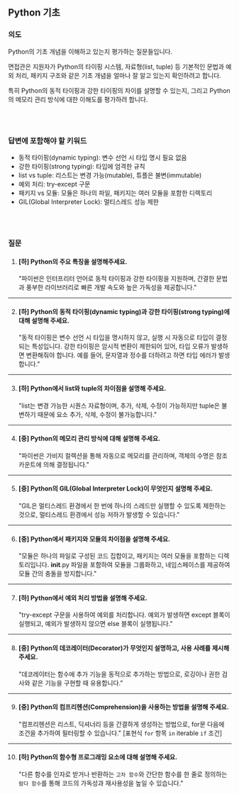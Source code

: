 ## Python 기초



### 의도

Python의 기초 개념을 이해하고 있는지 평가하는 질문들입니다. 

면접관은 지원자가 Python의 타이핑 시스템, 자료형(list, tuple) 등
기본적인 문법과 예외 처리, 패키지 구조와 같은 기초 개념을
얼마나 잘 알고 있는지 확인하려고 합니다. 

특히 Python의 동적 타이핑과 강한 타이핑의 차이를 설명할 수 있는지,
그리고 Python의 메모리 관리 방식에 대한 이해도를 평가하려 합니다.

<br><br>

### 답변에 포함해야 할 키워드
- 동적 타이핑(dynamic typing): 변수 선언 시 타입 명시 필요 없음
- 강한 타이핑(strong typing): 타입에 엄격한 규칙
- list vs tuple: 리스트는 변경 가능(mutable), 튜플은 불변(immutable)
- 예외 처리: try-except 구문
- 패키지 vs 모듈: 모듈은 하나의 파일, 패키지는 여러 모듈을 포함한 디렉토리
- GIL(Global Interpreter Lock): 멀티스레드 성능 제한

<br><br>

### 질문

1. #### [하] Python의 주요 특징을 설명해주세요.
    "파이썬은 인터프리터 언어로 동적 타이핑과 강한 타이핑을 지원하며, 간결한 문법과 풍부한 라이브러리로 빠른 개발 속도와 높은 가독성을 제공합니다."
---
2. #### [하] Python의 동적 타이핑(dynamic typing)과 강한 타이핑(strong typing)에 대해 설명해 주세요.
    "동적 타이핑은 변수 선언 시 타입을 명시하지 않고, 실행 시 자동으로 타입이 결정되는 특성입니다. 
    강한 타이핑은 암시적 변환이 제한되어 있어, 타입 오류가 발생하면 변환해줘야 합니다. 예를 들어, 문자열과 정수를 더하려고 하면 타입 에러가 발생합니다."
---
3. #### [하] Python에서 list와 tuple의 차이점을 설명해 주세요.
    "list는 변경 가능한 시퀀스 자료형이며, 추가, 삭제, 수정이 가능하지만
    tuple은 불변하기 때문에 요소 추가, 삭제, 수정이 불가능합니다."
---
4. #### [중] Python의 메모리 관리 방식에 대해 설명해 주세요.
    "파이썬은 가비지 컬렉션을 통해 자동으로 메모리를 관리하며, 객체의 수명은 참조 카운트에 의해 결정됩니다."
---
5. #### [중] Python의 GIL(Global Interpreter Lock)이 무엇인지 설명해 주세요.
    "GIL은 멀티스레드 환경에서 한 번에 하나의 스레드만 실행할 수 있도록 제한하는 것으로, 멀티스레드 환경에서 성능 저하가 발생할 수 있습니다."
---
6. #### [중] Python에서 패키지와 모듈의 차이점을 설명해 주세요.
    "모듈은 하나의 파일로 구성된 코드 집합이고, 패키지는 여러 모듈을 포함하는 디렉토리입니다. __init__.py 파일을 포함하여 모듈을 그룹화하고, 네임스페이스를 제공하여 모듈 간의 충돌을 방지합니다."
---
7. #### [하] Python에서 예외 처리 방법을 설명해 주세요.
    "try-except 구문을 사용하여 예외를 처리합니다. 예외가 발생하면 except 블록이 실행되고, 예외가 발생하지 않으면 else 블록이 실행됩니다."
---
8. #### [중] Python의 데코레이터(Decorator)가 무엇인지 설명하고, 사용 사례를 제시해 주세요.
    "데코레이터는 함수에 추가 기능을 동적으로 추가하는 방법으로, 로깅이나 권한 검사와 같은 기능을 구현할 때 유용합니다."
---
9. #### [중] Python의 컴프리헨션(Comprehension)을 사용하는 방법을 설명해 주세요.
    "컴프리헨션은 리스트, 딕셔너리 등을 간결하게 생성하는 방법으로, for문 다음에 조건을 추가하여 필터링할 수 있습니다."
    [표현식 `for` 항목 `in` iterable `if` 조건]
---
10. #### [하] Python의 함수형 프로그래밍 요소에 대해 설명해 주세요.
    "다른 함수를 인자로 받거나 반환하는 `고차 함수`와 
    간단한 함수를 한 줄로 정의하는 `람다 함수`를 통해 
    코드의 가독성과 재사용성을 높일 수 있습니다."







